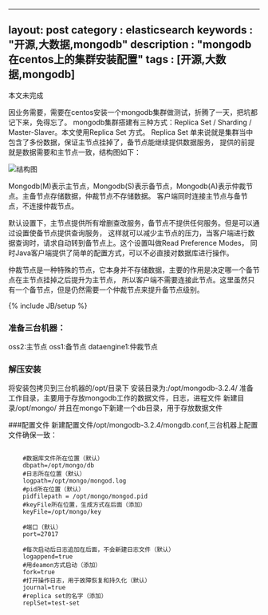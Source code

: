 
---
layout: post
category : elasticsearch 
keywords : "开源,大数据,mongodb"
description : "mongodb在centos上的集群安装配置"
tags : [开源,大数据,mongodb]
---
 

本文未完成
 
因业务需要，需要在centos安装一个mongodb集群做测试，折腾了一天，把坑都记下来，免得忘了。
mongodb集群搭建有三种方式：Replica Set / Sharding / Master-Slaver。本文使用Replica Set 方式。
Replica Set 单来说就是集群当中包含了多份数据，保证主节点挂掉了，备节点能继续提供数据服务，
提供的前提就是数据需要和主节点一致，结构图如下：

![结构图](http://img.my.csdn.net/uploads/201301/13/1358056331_2790.png)

Mongodb(M)表示主节点，Mongodb(S)表示备节点，Mongodb(A)表示仲裁节点。主备节点存储数据，仲裁节点不存储数据。
客户端同时连接主节点与备节点，不连接仲裁节点。

默认设置下，主节点提供所有增删查改服务，备节点不提供任何服务。但是可以通过设置使备节点提供查询服务，
这样就可以减少主节点的压力，当客户端进行数据查询时，请求自动转到备节点上。这个设置叫做Read Preference Modes，
同时Java客户端提供了简单的配置方式，可以不必直接对数据库进行操作。

仲裁节点是一种特殊的节点，它本身并不存储数据，主要的作用是决定哪一个备节点在主节点挂掉之后提升为主节点，
所以客户端不需要连接此节点。这里虽然只有一个备节点，但是仍然需要一个仲裁节点来提升备节点级别。
       
<!--break-->

{% include JB/setup %}


 
### 准备三台机器：
oss2:主节点
oss1:备节点
dataengine1:仲裁节点

### 解压安装
将安装包拷贝到三台机器的/opt/目录下
安装目录为:/opt/mongodb-3.2.4/
准备工作目录，主要用于存放mongodb工作的数据文件，日志，进程文件
新建目录/opt/mongo/
并且在mongo下新建一个db目录，用于存放数据文件

###配置文件
新建配置文件/opt/mongodb-3.2.4/mongdb.conf,三台机器上配置文件确保一致：

```shell

	#数据库文件所在位置（默认）
    dbpath=/opt/mongo/db
    #日志所在位置（默认）
    logpath=/opt/mongo/mongod.log
    #pid所在位置（默认）
    pidfilepath = /opt/mongo/mongod.pid
    #keyFile所在位置，生成方式在后面（添加）
    keyFile=/opt/mongo/key
    
    #端口（默认）
    port=27017
    
    #每次启动后日志追加在后面，不会新建日志文件（默认）
    logappend=true
    #用deamon方式启动（添加）
    fork=true
    #打开操作日志，用于故障恢复和持久化（默认）
    journal=true
    #replica set的名字（添加）
    replSet=test-set

	
```
